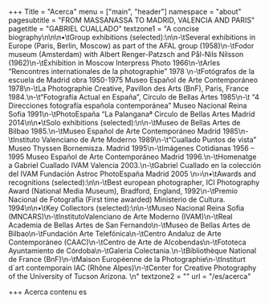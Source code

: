 +++
Title = "Acerca"
menu = ["main", "header"]
namespace = "about"
pagesubtitle = "FROM MASSANASSA TO MADRID, VALENCIA AND PARIS"
pagetitle = "GABRIEL CUALLADO"
textzone1 = "A concise biography\n\n\n•\tGroup exhibitions (selected):\n\n-\tSeveral exhibitions in Europe (Paris, Berlin, Moscow) as part of the AFAL group (1958)\n-\tFodor museum (Amsterdam) with Albert Renger-Patzsch and Pål-Nils Nilsson (1962)\n-\tExhibition in Moscow Interpress Photo 1966\n-\tArles “Rencontres internationales de la photographie” 1978 \n-\tFotógrafos de la escuela de Madrid obra 1950-1975 Museo Español de Arte Contemporáneo 1978\n-\tLa Photographie Creative, Pavillon des Arts (BnF), Paris, France 1984.\n-\t“Fotografía Actual en España”, Circulo de Bellas Artes 1985\n-\t “4 Direcciones fotografía española contemporánea” Museo Nacional Reina Sofia 1991\n-\tPhotoEspaña “La Palanganaª Circulo de Bellas Artes Madrid 2014\n\n•\tSolo exhibitions (selected):\n\n-\tMuseo de Bellas Artes de Bilbao 1985.\n-\tMuseo Español de Arte Contemporáneo Madrid 1985\n-\tInstituto Valenciano de Arte Moderno 1989\n-\t“Cuallado Puntos de vista” Museo Thyssen Bornemisza. Madrid 1995\n-\tImágenes Cotidianas 1956 – 1995 Museo Español de Arte Contemporáneo Madrid 1996.\n-\tHomenatge a Gabriel Cuallado IVAM Valencia 2003.\n-\tGabriel Cuallado en la colección del IVAM Fundación Astroc PhotoEspaña Madrid 2005 \n››\n•\tAwards and recognitions (selected):\n\n-\tBest european photographer, ICI Photography Award (National Media Museum),     Bradford, England, 1992\n-\tPremio Nacional de Fotografia  (First time awarded) Ministerio de Cultura. 1994\n\n•\tKey Collectors (selected):\n\n-\tMuseo Nacional Reina Sofia (MNCARS)\n-\tInstitutoValenciano de Arte Moderno (IVAM)\n-\tReal Academia de Bellas Artes de San Fernando\n-\tMuseo de Bellas Artes de Bilbao\n-\tFundación Arte Telefónica\n-\tCentro Andaluz de Arte Contemporáneo (CAAC)\n-\tCentro de Arte de Alcobendas\n-\tFototeca Ayuntamiento de Córdoba\n-\tGaleria Colectania.\n-\tBibliothèque National de France (BnF)\n-\tMaison Européenne de la Photographie\n-\tInstiturt d`art contemporain IAC (Rhône Alpes)\n-\tCenter for Creative Photography of the University of Tucson Arizona. \n"
textzone2 = ""
url = "/es/acerca"

+++
Acerca contenu es